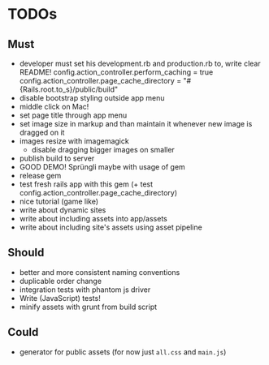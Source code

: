 # TODOs

## Must
- developer must set his development.rb and production.rb to, write clear README!
  config.action_controller.perform_caching = true
  config.action_controller.page_cache_directory = "#{Rails.root.to_s}/public/build"
- disable bootstrap styling outside app menu
- middle click on Mac!
- set page title through app menu
- set image size in markup and than maintain it whenever new image is dragged on it
- images resize with imagemagick
	- disable dragging bigger images on smaller
- publish build to server
- GOOD DEMO! Sprüngli maybe with usage of gem
- release gem
- test fresh rails app with this gem (+ test config.action_controller.page_cache_directory)
- nice tutorial (game like)
- write about dynamic sites
- write about including assets into app/assets
- write about including site's assets using asset pipeline

## Should
- better and more consistent naming conventions
- duplicable order change
- integration tests with phantom js driver
- Write (JavaScript) tests!
- minify assets with grunt from build script

## Could
- generator for public assets (for now just `all.css` and `main.js`)
